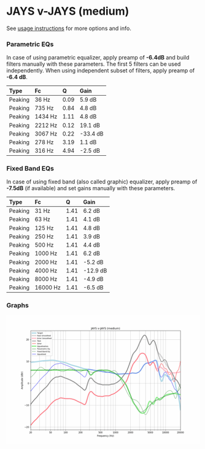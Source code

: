 # JAYS v-JAYS (medium)
See [usage instructions](https://github.com/jaakkopasanen/AutoEq#usage) for more options and info.

### Parametric EQs
In case of using parametric equalizer, apply preamp of **-6.4dB** and build filters manually
with these parameters. The first 5 filters can be used independently.
When using independent subset of filters, apply preamp of **-6.4 dB**.

| Type    | Fc      |    Q | Gain     |
|:--------|:--------|:-----|:---------|
| Peaking | 36 Hz   | 0.09 | 5.9 dB   |
| Peaking | 735 Hz  | 0.84 | 4.8 dB   |
| Peaking | 1434 Hz | 1.11 | 4.8 dB   |
| Peaking | 2212 Hz | 0.12 | 19.1 dB  |
| Peaking | 3067 Hz | 0.22 | -33.4 dB |
| Peaking | 278 Hz  | 3.19 | 1.1 dB   |
| Peaking | 316 Hz  | 4.94 | -2.5 dB  |

### Fixed Band EQs
In case of using fixed band (also called graphic) equalizer, apply preamp of **-7.5dB**
(if available) and set gains manually with these parameters.

| Type    | Fc       |    Q | Gain     |
|:--------|:---------|:-----|:---------|
| Peaking | 31 Hz    | 1.41 | 6.2 dB   |
| Peaking | 63 Hz    | 1.41 | 4.1 dB   |
| Peaking | 125 Hz   | 1.41 | 4.8 dB   |
| Peaking | 250 Hz   | 1.41 | 3.9 dB   |
| Peaking | 500 Hz   | 1.41 | 4.4 dB   |
| Peaking | 1000 Hz  | 1.41 | 6.2 dB   |
| Peaking | 2000 Hz  | 1.41 | -5.2 dB  |
| Peaking | 4000 Hz  | 1.41 | -12.9 dB |
| Peaking | 8000 Hz  | 1.41 | -4.9 dB  |
| Peaking | 16000 Hz | 1.41 | -6.5 dB  |

### Graphs
![](./JAYS%20v-JAYS%20(medium).png)